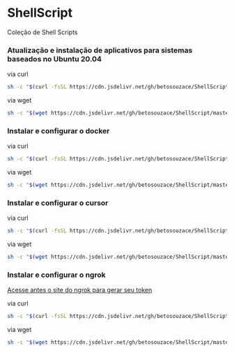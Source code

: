 # ShellScript
Coleção de Shell Scripts

### Atualização e instalação de aplicativos para sistemas baseados no Ubuntu 20.04

via curl
```bash
sh -c "$(curl -fsSL https://cdn.jsdelivr.net/gh/betosouzace/ShellScript/master/UbuntuBasedInstall.sh)"
```

via wget
```bash
sh -c "$(wget https://cdn.jsdelivr.net/gh/betosouzace/ShellScript/master/UbuntuBasedInstall.sh -O -)"
```

### Instalar e configurar o docker

via curl
```bash
sh -c "$(curl -fsSL https://cdn.jsdelivr.net/gh/betosouzace/ShellScript/master/docker.sh)"
```

via wget
```bash
sh -c "$(wget https://cdn.jsdelivr.net/gh/betosouzace/ShellScript/master/docker.sh -O -)"
```

### Instalar e configurar o cursor

via curl
```bash
sh -c "$(curl -fsSL https://cdn.jsdelivr.net/gh/betosouzace/ShellScript/master/cursor.sh)"
```

via wget
```bash
sh -c "$(wget https://cdn.jsdelivr.net/gh/betosouzace/ShellScript/master/cursor.sh -O -)"
```

### Instalar e configurar o ngrok
[Acesse antes o site do ngrok para gerar seu token](https://dashboard.ngrok.com/login)

via curl
```bash
sh -c "$(curl -fsSL https://cdn.jsdelivr.net/gh/betosouzace/ShellScript/master/ngrok.sh)"
```

via wget
```bash
sh -c "$(wget https://cdn.jsdelivr.net/gh/betosouzace/ShellScript/master/ngrok.sh -O -)"
```
